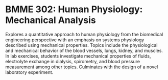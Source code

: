 # BMME 302: Human Physiology: Mechanical Analysis

Explores a quantitative approach to human physiology from the biomedical engineering perspective with an emphasis on systems physiology described using mechanical properties. Topics include the physiological and mechanical behavior of the blood vessels, lungs, kidney, and muscles. In lab exercises, students investigate mechanical properties of fluids, electrolyte exchange in dialysis, spirometry, and blood pressure measurement among other topics. Culminates with the design of a novel laboratory experiment.